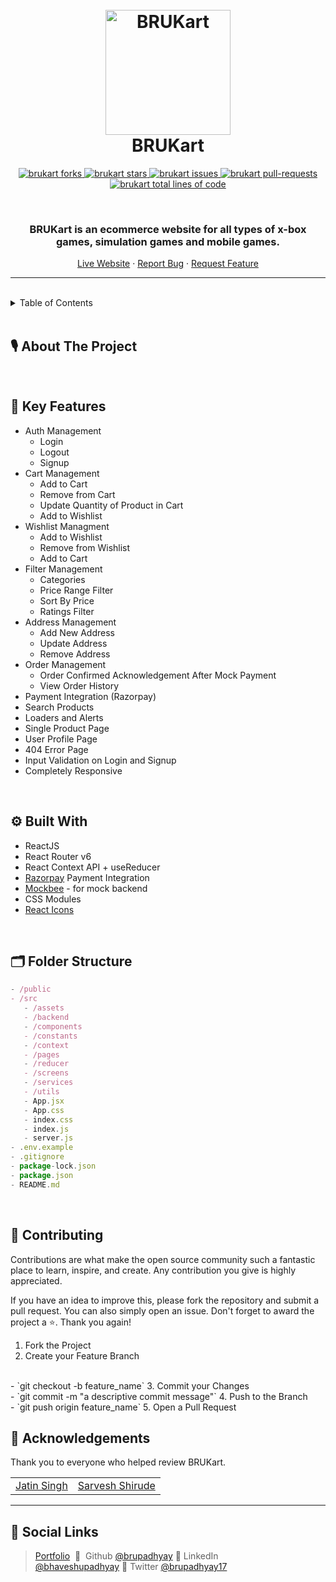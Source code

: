 
<h1 align="center">
  <br />
  <a href="https://viskart-react-version.vercel.app/"><img src="https://res.cloudinary.com/dmlhtqirp/image/upload/v1688922989/BRUKart/readme_logo.png" alt="BRUKart" width="200"></a>
  <br />
  BRUKart
  <br />
</h1>

<!-- PROJECT SHIELDS -->
<p align="center">
  <a href="https://github.com/brupadhyay/brukart/fork" target="blank">
  <img src="https://img.shields.io/github/forks/brupadhyay/brukart?style=for-the-badge" alt="brukart forks"/>
  </a>
  <a href="https://github.com/brupadhyay/brukart/stargazers" target="blank">
  <img src="https://img.shields.io/github/stars/brupadhyay/brukart?color=yellow&style=for-the-badge" alt="brukart stars"/>
  </a>
  <a href="https://github.com/brupadhyay/brukart/issues" target="blank">
  <img src="https://img.shields.io/github/issues/brupadhyay/brukart?style=for-the-badge" alt="brukart issues"/>
  </a>
  <a href="https://github.com/brupadhyay/brukart/pulls" target="blank">
  <img src="https://img.shields.io/github/issues-pr/brupadhyay/brukart?color=important&style=for-the-badge" alt="brukart pull-requests"/>
  </a>
  <a href="https://github.com/brupadhyay/brukart/graphs/code-frequency" target="blank">
  <img src="https://img.shields.io/tokei/lines/github/brupadhyay/brukart?label=total-lines-of-code&color=9cf&style=for-the-badge" alt="brukart total lines of code"/>
  </a>
</p>

<br />

<!-- PROJECT SUBTITLE -->
<h3 align="center">BRUKart is an ecommerce website for all types of x-box games, simulation games and mobile games.</h3>

<p align="center">
  <a href="http://brukart.vercel.app/">Live Website</a>
  ·
  <a href="https://github.com/brupadhyay/brukart/issues">Report Bug</a>
  ·
  <a href="https://github.com/brupadhyay/brukart/issues">Request Feature</a>
</p>
<hr />
<br />

<!-- TABLE OF CONTENTS -->
<details>
  <summary>Table of Contents</summary>
  <ol>
    <li><a href="#about-the-project">About The Project</a></li>
    <li><a href="#key-features">Key Features</a></li>
    <li><a href="#built-with">Built With</a></li>
    <li><a href="#folder-structure">Folder Structure</a></li>    
    <li><a href="#contributing">Contributing</a></li>
    <li><a href="#acknowledgements">Acknowledgements</a></li>
    <li><a href="#socials">Social Links </a></li>
  </ol>
</details>

<br />

<!-- ABOUT THE PROJECT -->

## **🎙 About The Project**

<p align="center">
</p>

<br />

<!-- KEY FEATURES -->

## **🏅 Key Features**

- Auth Management
   - Login
   - Logout
   - Signup
- Cart Management
   - Add to Cart
   - Remove from Cart
   - Update Quantity of Product in Cart
   - Add to Wishlist
- Wishlist Managment
   - Add to Wishlist   
   - Remove from Wishlist
   - Add to Cart
- Filter Management
   - Categories
   - Price Range Filter
   - Sort By Price
   - Ratings Filter
- Address Management
   - Add New Address
   - Update Address
   - Remove Address 
- Order Management
   - Order Confirmed Acknowledgement After Mock Payment
   - View Order History
- Payment Integration (Razorpay)
- Search Products
- Loaders and Alerts
- Single Product Page 
- User Profile Page
- 404 Error Page
- Input Validation on Login and Signup
- Completely Responsive

<br />

<!-- BUILT WITH -->

## **⚙️ Built With**

- ReactJS
- React Router v6
- React Context API + useReducer
- [Razorpay](https://razorpay.com/) Payment Integration
- [Mockbee](https://mockbee.netlify.app/) - for mock backend
- CSS Modules
- [React Icons](https://react-icons.github.io/react-icons/)

<br />

<!-- FOLDER STRUCTURE -->

## **🗂️ Folder Structure**

```jsx
- /public
- /src
   - /assets 
   - /backend
   - /components
   - /constants
   - /context
   - /pages
   - /reducer
   - /screens
   - /services
   - /utils
   - App.jsx
   - App.css
   - index.css
   - index.js
   - server.js
- .env.example
- .gitignore
- package-lock.json
- package.json
- README.md
```

<br />

<!-- CONTRIBUTING -->

## **🔼 Contributing**

Contributions are what make the open source community such a fantastic place to learn, inspire, and create. Any contribution you give is highly appreciated.

If you have an idea to improve this, please fork the repository and submit a pull request. You can also simply open an issue. Don't forget to award the project a ⭐. Thank you again!


1. Fork the Project
2. Create your Feature Branch 
<br/>
- `git checkout -b feature_name`
3. Commit your Changes
<br/>
- `git commit -m "a descriptive commit message"`
4. Push to the Branch
<br/>
- `git push origin feature_name`
5. Open a Pull Request
<br />

<!-- ACKNOWLEDGMENTS -->

## **🙏 Acknowledgements**

Thank you to everyone who helped review BRUKart.

<table>
  <tr>
    <td><a href="https://github.com/jatinsingh08" >Jatin Singh</a>
    </td>
    <td><a href="https://github.com/esarvesh11">Sarvesh Shirude </a></td>
  </tr>
</table>


<hr/>

<!-- SOCIAL LINKS -->
## **🔎 Social Links**
> [Portfolio](https://brupadhyay.netlify.app/) &nbsp;&#128279;&nbsp;
> Github [@brupadhyay](https://github.com/brupadhyay)&nbsp;&#128279;&nbsp;LinkedIn [@bhaveshupadhyay](https://www.linkedin.com/in/bhavesh-upadhyay-486785217/)&nbsp;&#128279;&nbsp;Twitter [@brupadhyay17](https://twitter.com/brupadhyay17)

